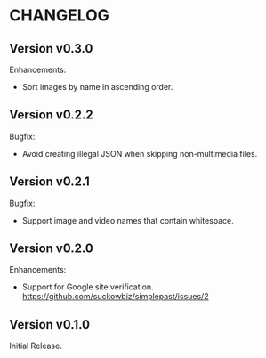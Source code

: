 # CHANGELOG

## Version v0.3.0

Enhancements:

- Sort images by name in ascending order.

## Version v0.2.2

Bugfix:

- Avoid creating illegal JSON when skipping non-multimedia files.

## Version v0.2.1

Bugfix:

- Support image and video names that contain whitespace.

## Version v0.2.0

Enhancements:

- Support for Google site verification.
  <https://github.com/suckowbiz/simplepast/issues/2>

## Version v0.1.0

Initial Release.
